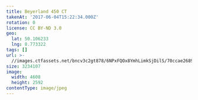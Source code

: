 ```yaml
---
title: Beyerland 450 CT
takenAt: '2017-06-04T15:22:34.000Z'
rotation: 0
license: CC BY-ND 3.0
geo:
  lat: 50.106233
  lng: 8.773322
tags: []
url: >-
  //images.ctfassets.net/bncv3c2gt878/6NPxFQOx8YmhLimkSjDilS/70ccae268915328e2f2ba49992c0d2ac/beyerland-450-ct_34707979970_o
size: 3234107
image:
  width: 4608
  height: 2592
contentType: image/jpeg
---
```


